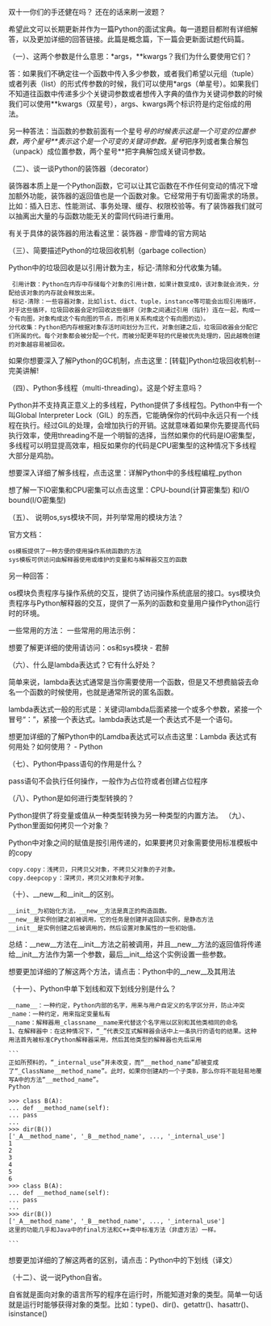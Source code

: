 双十一你们的手还健在吗？ 还在的话来刷一波题？

希望此文可以长期更新并作为一篇Python的面试宝典。每一道题目都附有详细解答，以及更加详细的回答链接。此篇是概念篇，下一篇会更新面试题代码篇。

（一）、这两个参数是什么意思：*args，**kwargs？我们为什么要使用它们？

答：如果我们不确定往一个函数中传入多少参数，或者我们希望以元组（tuple）或者列表（list）的形式传参数的时候，我们可以使用*args（单星号）。如果我们不知道往函数中传递多少个关键词参数或者想传入字典的值作为关键词参数的时候我们可以使用**kwargs（双星号），args、kwargs两个标识符是约定俗成的用法。

另一种答法：当函数的参数前面有一个星号*号的时候表示这是一个可变的位置参数，两个星号**表示这个是一个可变的关键词参数。星号*把序列或者集合解包（unpack）成位置参数，两个星号**把字典解包成关键词参数。 



（二）、谈一谈Python的装饰器（decorator）

装饰器本质上是一个Python函数，它可以让其它函数在不作任何变动的情况下增加额外功能，装饰器的返回值也是一个函数对象。它经常用于有切面需求的场景。比如：插入日志、性能测试、事务处理、缓存、权限校验等。有了装饰器我们就可以抽离出大量的与函数功能无关的雷同代码进行重用。

有关于具体的装饰器的用法看这里：装饰器 - 廖雪峰的官方网站

（三）、简要描述Python的垃圾回收机制（garbage collection）

Python中的垃圾回收是以引用计数为主，标记-清除和分代收集为辅。 

     引用计数：Python在内存中存储每个对象的引用计数，如果计数变成0，该对象就会消失，分配给该对象的内存就会释放出来。
     标记-清除：一些容器对象，比如list、dict、tuple，instance等可能会出现引用循环，对于这些循环，垃圾回收器会定时回收这些循环（对象之间通过引用（指针）连在一起，构成一个有向图，对象构成这个有向图的节点，而引用关系构成这个有向图的边）。
    分代收集：Python把内存根据对象存活时间划分为三代，对象创建之后，垃圾回收器会分配它们所属的代。每个对象都会被分配一个代，而被分配更年轻的代是被优先处理的，因此越晚创建的对象越容易被回收。

如果你想要深入了解Python的GC机制，点击这里：[转载]Python垃圾回收机制--完美讲解!

（四）、Python多线程（multi-threading）。这是个好主意吗？

Python并不支持真正意义上的多线程，Python提供了多线程包。Python中有一个叫Global Interpreter Lock（GIL）的东西，它能确保你的代码中永远只有一个线程在执行。经过GIL的处理，会增加执行的开销。这就意味着如果你先要提高代码执行效率，使用threading不是一个明智的选择，当然如果你的代码是IO密集型，多线程可以明显提高效率，相反如果你的代码是CPU密集型的这种情况下多线程大部分是鸡肋。 

想要深入详细了解多线程，点击这里：详解Python中的多线程编程_python

想了解一下IO密集和CPU密集可以点击这里：CPU-bound(计算密集型) 和I/O bound(I/O密集型)

（五）、 说明os,sys模块不同，并列举常用的模块方法？

官方文档： 

    os模板提供了一种方便的使用操作系统函数的方法
    sys模板可供访问由解释器使用或维护的变量和与解释器交互的函数

另一种回答：

os模块负责程序与操作系统的交互，提供了访问操作系统底层的接口。sys模块负责程序与Python解释器的交互，提供了一系列的函数和变量用户操作Python运行时的环境。

一些常用的方法：
一些常用的用法示例：

想要了解更详细的使用请访问：os和sys模块 - 君醉

（六）、什么是lambda表达式？它有什么好处？

简单来说，lambda表达式通常是当你需要使用一个函数，但是又不想费脑袋去命名一个函数的时候使用，也就是通常所说的匿名函数。

lambda表达式一般的形式是：关键词lambda后面紧接一个或多个参数，紧接一个冒号“：”，紧接一个表达式。lambda表达式是一个表达式不是一个语句。

想更加详细的了解Python中的Lamdba表达式可以点击这里：Lambda 表达式有何用处？如何使用？ - Python

（七）、Python中pass语句的作用是什么？

pass语句不会执行任何操作，一般作为占位符或者创建占位程序 

（八）、Python是如何进行类型转换的？

Python提供了将变量或值从一种类型转换为另一种类型的内置方法。
（九）、Python里面如何拷贝一个对象？

Python中对象之间的赋值是按引用传递的，如果要拷贝对象需要使用标准模板中的copy

    copy.copy：浅拷贝，只拷贝父对象，不拷贝父对象的子对象。
    copy.deepcopｙ：深拷贝，拷贝父对象和子对象。

（十）、__new__和__init__的区别。

    __init__为初始化方法，__new__方法是真正的构造函数。
    __new__是实例创建之前被调用，它的任务是创建并返回该实例，是静态方法
    __init__是实例创建之后被调用的，然后设置对象属性的一些初始值。 

总结：__new__方法在__init__方法之前被调用，并且__new__方法的返回值将传递给__init__方法作为第一个参数，最后__init__给这个实例设置一些参数。

想要更加详细的了解这两个方法，请点击：Python中的__new__及其用法 

（十一）、Python中单下划线和双下划线分别是什么？

    __name__：一种约定，Python内部的名字，用来与用户自定义的名字区分开，防止冲突
    _name：一种约定，用来指定变量私有
    __name：解释器用_classname__name来代替这个名字用以区别和其他类相同的命名
    1、在解释器中：在这种情况下，“_”代表交互式解释器会话中上一条执行的语句的结果。这种用法首先被标准CPython解释器采用，然后其他类型的解释器也先后采用

    ```
    正如所预料的，“_internal_use”并未改变，而“__method_name”却被变成了“_ClassName__method_name”。此时，如果你创建A的一个子类B，那么你将不能轻易地覆写A中的方法“__method_name”。
    Python

    >>> class B(A): 
    ... def __method_name(self): 
    ... pass 
    ... 
    >>> dir(B()) 
    ['_A__method_name', '_B__method_name', ..., '_internal_use']
    1
    2
    3
    4
    5
    6
    >>> class B(A): 
    ... def __method_name(self): 
    ... pass 
    ... 
    >>> dir(B()) 
    ['_A__method_name', '_B__method_name', ..., '_internal_use']
    这里的功能几乎和Java中的final方法和C++类中标准方法（非虚方法）一样。
    
    ```


 想要更加详细的了解这两者的区别，请点击：Python中的下划线（译文）

（十二）、说一说Python自省。

自省就是面向对象的语言所写的程序在运行时，所能知道对象的类型。简单一句话就是运行时能够获得对象的类型。比如：type()、dir()、getattr()、hasattr()、isinstance()  
